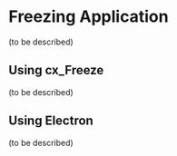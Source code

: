 Freezing Application
====================

(to be described)

Using cx_Freeze
--------------

(to be described)

Using Electron
-------------

(to be described)

